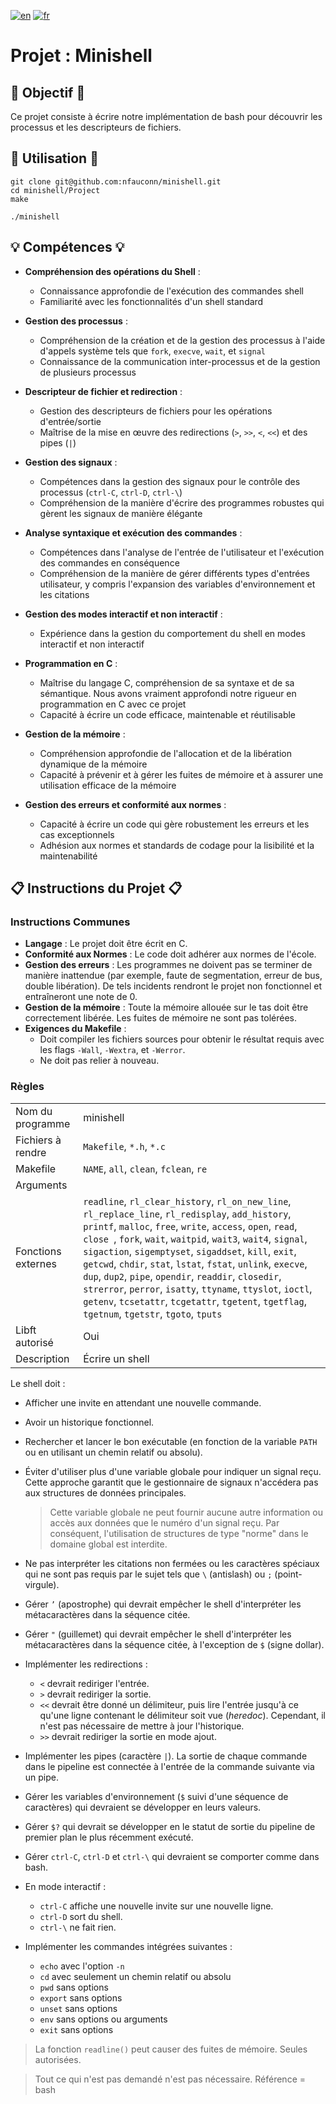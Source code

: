 [![en](https://img.shields.io/badge/lang-en-pink.svg)](https://github.com/nfauconn/minishell/blob/master/README.md)
[![fr](https://img.shields.io/badge/lang-fr-purple.svg)](https://github.com/nfauconn/minishell/blob/master/README.fr.md)

# Projet : Minishell

## 🏁 Objectif 🏁

Ce projet consiste à écrire notre implémentation de bash pour découvrir les processus et les descripteurs de fichiers.

## 🚀 Utilisation 🚀

```shell
git clone git@github.com:nfauconn/minishell.git
cd minishell/Project
make
```

```shell
./minishell
```

## 💡 Compétences 💡

- **Compréhension des opérations du Shell** :
   - Connaissance approfondie de l'exécution des commandes shell
   - Familiarité avec les fonctionnalités d'un shell standard

- **Gestion des processus** :
   - Compréhension de la création et de la gestion des processus à l'aide d'appels système tels que `fork`, `execve`, `wait`, et `signal`
   - Connaissance de la communication inter-processus et de la gestion de plusieurs processus

- **Descripteur de fichier et redirection** :
   - Gestion des descripteurs de fichiers pour les opérations d'entrée/sortie
   - Maîtrise de la mise en œuvre des redirections (`>`, `>>`, `<`, `<<`) et des pipes (`|`)

- **Gestion des signaux** :
   - Compétences dans la gestion des signaux pour le contrôle des processus (`ctrl-C`, `ctrl-D`, `ctrl-\`)
   - Compréhension de la manière d'écrire des programmes robustes qui gèrent les signaux de manière élégante

- **Analyse syntaxique et exécution des commandes** :
    - Compétences dans l'analyse de l'entrée de l'utilisateur et l'exécution des commandes en conséquence
    - Compréhension de la manière de gérer différents types d'entrées utilisateur, y compris l'expansion des variables d'environnement et les citations

- **Gestion des modes interactif et non interactif** :
    - Expérience dans la gestion du comportement du shell en modes interactif et non interactif

- **Programmation en C** :
   - Maîtrise du langage C, compréhension de sa syntaxe et de sa sémantique. Nous avons vraiment approfondi notre rigueur en programmation en C avec ce projet
   - Capacité à écrire un code efficace, maintenable et réutilisable

- **Gestion de la mémoire** :
   - Compréhension approfondie de l'allocation et de la libération dynamique de la mémoire
   - Capacité à prévenir et à gérer les fuites de mémoire et à assurer une utilisation efficace de la mémoire

- **Gestion des erreurs et conformité aux normes** :
   - Capacité à écrire un code qui gère robustement les erreurs et les cas exceptionnels
   - Adhésion aux normes et standards de codage pour la lisibilité et la maintenabilité

## 📋 Instructions du Projet 📋

### Instructions Communes

- **Langage** : Le projet doit être écrit en C.
- **Conformité aux Normes** : Le code doit adhérer aux normes de l'école.
- **Gestion des erreurs** : Les programmes ne doivent pas se terminer de manière inattendue (par exemple, faute de segmentation, erreur de bus, double libération). De tels incidents rendront le projet non fonctionnel et entraîneront une note de 0.
- **Gestion de la mémoire** : Toute la mémoire allouée sur le tas doit être correctement libérée. Les fuites de mémoire ne sont pas tolérées.
- **Exigences du Makefile** :
   - Doit compiler les fichiers sources pour obtenir le résultat requis avec les flags `-Wall`, `-Wextra`, et `-Werror`.
   - Ne doit pas relier à nouveau.

### Règles

| | |
|--|--|
| Nom du programme | minishell |
Fichiers à rendre | `Makefile`, `*.h`, `*.c`
Makefile  | `NAME`, `all`, `clean`, `fclean`, `re`
Arguments | 
Fonctions externes | `readline`, `rl_clear_history`, `rl_on_new_line`, `rl_replace_line`, `rl_redisplay`, `add_history`, `printf`, `malloc`, `free`, `write`, `access`, `open`, `read`, `close `, `fork`, `wait`, `waitpid`, `wait3`, `wait4`, `signal`, `sigaction`, `sigemptyset`, `sigaddset`, `kill`, `exit`, `getcwd`, `chdir`, `stat`, `lstat`, `fstat`, `unlink`, `execve`, `dup`, `dup2`, `pipe`, `opendir`, `readdir`, `closedir`, `strerror`, `perror`, `isatty`, `ttyname`, `ttyslot`, `ioctl`, `getenv`, `tcsetattr`, `tcgetattr`, `tgetent`, `tgetflag`, `tgetnum`, `tgetstr`, `tgoto`, `tputs`
Libft autorisé | Oui
Description | Écrire un shell

Le shell doit :
- Afficher une invite en attendant une nouvelle commande.
- Avoir un historique fonctionnel.
- Rechercher et lancer le bon exécutable (en fonction de la variable `PATH` ou en utilisant un chemin relatif ou absolu).
- Éviter d'utiliser plus d'une variable globale pour indiquer un signal reçu. Cette approche garantit que le gestionnaire de signaux n'accédera pas aux structures de données principales.
	> Cette variable globale ne peut fournir aucune autre information ou accès aux données que le numéro d'un signal reçu. Par conséquent, l'utilisation de structures de type "norme" dans le domaine global est interdite.

- Ne pas interpréter les citations non fermées ou les caractères spéciaux qui ne sont pas requis par le sujet tels que `\` (antislash) ou `;` (point-virgule).
- Gérer `’` (apostrophe) qui devrait empêcher le shell d'interpréter les métacaractères dans la séquence citée.
- Gérer `"` (guillemet) qui devrait empêcher le shell d'interpréter les métacaractères dans la séquence citée, à l'exception de `$` (signe dollar).
- Implémenter les redirections :
	- `<` devrait rediriger l'entrée.
	- `>` devrait rediriger la sortie.
	- `<<` devrait être donné un délimiteur, puis lire l'entrée jusqu'à ce qu'une ligne contenant le délimiteur soit vue (*heredoc*). Cependant, il n'est pas nécessaire de mettre à jour l'historique.
    - `>>` devrait rediriger la sortie en mode ajout.
- Implémenter les pipes (caractère `|`). La sortie de chaque commande dans le pipeline est connectée à l'entrée de la commande suivante via un pipe.
- Gérer les variables d'environnement (`$` suivi d'une séquence de caractères) qui devraient se développer en leurs valeurs.
- Gérer `$?` qui devrait se développer en le statut de sortie du pipeline de premier plan le plus récemment exécuté.
- Gérer `ctrl-C`, `ctrl-D` et `ctrl-\` qui devraient se comporter comme dans bash.
- En mode interactif :
    - `ctrl-C` affiche une nouvelle invite sur une nouvelle ligne.
    - `ctrl-D` sort du shell.
    - `ctrl-\` ne fait rien.
- Implémenter les commandes intégrées suivantes :
    - `echo` avec l'option `-n`
    - `cd` avec seulement un chemin relatif ou absolu
    - `pwd` sans options
    - `export` sans options
    - `unset` sans options
    - `env` sans options ou arguments
    - `exit` sans options

> La fonction `readline()` peut causer des fuites de mémoire. Seules autorisées.

> Tout ce qui n'est pas demandé n'est pas nécessaire. Référence = bash